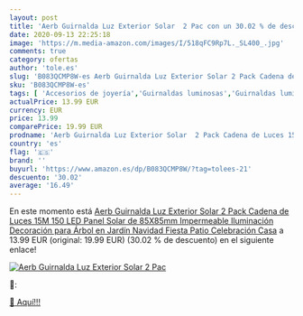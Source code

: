 ```yaml
---
layout: post
title: 'Aerb Guirnalda Luz Exterior Solar  2 Pac con un 30.02 % de descuento'
date: 2020-09-13 22:25:18
image: 'https://m.media-amazon.com/images/I/518qFC9Rp7L._SL400_.jpg'
comments: true
category: ofertas
author: 'tole.es'
slug: 'B083QCMP8W-es Aerb Guirnalda Luz Exterior Solar 2 Pack Cadena de Luces...'
sku: 'B083QCMP8W-es'
tags: [ 'Accesorios de joyería','Guirnaldas luminosas','Guirnaldas luminosas de interior','Iluminación','Joyería','Limpieza y cuidado de joyas','navidad', ]
actualPrice: 13.99 EUR
currency: EUR
price: 13.99
comparePrice: 19.99 EUR
prodname: 'Aerb Guirnalda Luz Exterior Solar  2 Pack Cadena de Luces 15M 150 LED  Panel Solar de 85X85mm  Impermeable Iluminación Decoración para Árbol en Jardín  Navidad  Fiesta  Patio  Celebración  Casa'
country: 'es'
flag: '🇪🇸'
brand: ''
buyurl: 'https://www.amazon.es/dp/B083QCMP8W/?tag=tolees-21'
descuento: '30.02'
average: '16.49'
---
```


En este momento está [Aerb Guirnalda Luz Exterior Solar  2 Pack Cadena de Luces 15M 150 LED  Panel Solar de 85X85mm  Impermeable Iluminación Decoración para Árbol en Jardín  Navidad  Fiesta  Patio  Celebración  Casa](https://www.amazon.es/dp/B083QCMP8W/?tag=tolees-21) a 13.99 EUR (original: 19.99 EUR) (30.02 %  de descuento) en el siguiente enlace!

[![Aerb Guirnalda Luz Exterior Solar  2 Pac](https://m.media-amazon.com/images/I/518qFC9Rp7L._SL400_.jpg)](https://www.amazon.es/dp/B083QCMP8W/?tag=tolees-21)

🔎:


[🛒 Aquí!!!](https://www.amazon.es/dp/B083QCMP8W/?tag=tolees-21)
